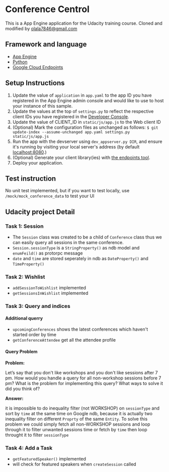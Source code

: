 # Conference Centrol
This is a App Engine application for the Udacity training course.
Cloned and modified by olala7846@gmail.com

## Framework and language
- [App Engine][1]
- [Python][2]
- [Google Cloud Endpoints][3]

## Setup Instructions
1. Update the value of `application` in `app.yaml` to the app ID you
   have registered in the App Engine admin console and would like to use to host
   your instance of this sample.
1. Update the values at the top of `settings.py` to
   reflect the respective client IDs you have registered in the
   [Developer Console][4].
1. Update the value of CLIENT_ID in `static/js/app.js` to the Web client ID
1. (Optional) Mark the configuration files as unchanged as follows:
   `$ git update-index --assume-unchanged app.yaml settings.py static/js/app.js`
1. Run the app with the devserver using `dev_appserver.py DIR`, and ensure it's running by visiting your local server's address (by default [localhost:8080][5].)
1. (Optional) Generate your client library(ies) with [the endpoints tool][6].
1. Deploy your application.

## Test instruction
No unit test implemented, but if you want to test locally,
use `/mock/mock_conference_data` to test your UI

## Udacity project Detail

### Task 1: Session
* The `Session` class was created to be a child of `Conference` class thus we can easily query all sessions in the same conference.
* `Session.sessionType` is a `StringProperty()` as ndb model and `enumFeild()` as protorpc message
* `date` and `time` are stored seperately in ndb as `DateProperty()` and `TimeProperty()` 

### Task 2: Wishlist
* `addSessionToWishlist` implemented
* `getSessionsInWishlist` implemented

### Task 3: Query and indices
#### Additional querry
* `upcomingConferences` shows the latest conferences which haven't started order by time
* `getConferenceAttendee` get all the attendee profile

#### Query Problem

**Problem:**

Let’s say that you don't like workshops and you don't like sessions after 7 pm. How would you handle a query for all non-workshop sessions before 7 pm? What is the problem for implementing this query? What ways to solve it did you think of?

**Answer:**

it is impossible to do inequality filter (not WORKSHOP) on `sessionType` and sort by `time` at the same time on Google ndb, because it is actually two inequality filter on different `Proprty` of the same `Entity`.
To solve this problem we could simply fetch all non-WORKSHOP sessions and loop through it to filter unwanted sessions time or fetch by `time` then loop throught it to filter `sessionType`

### Task 4: Add a Task
* `getFeaturedSpeaker()` implemented
* will check for featured speakers when `createSession` called

[1]: https://developers.google.com/appengine
[2]: http://python.org
[3]: https://developers.google.com/appengine/docs/python/endpoints/
[4]: https://console.developers.google.com/
[5]: https://localhost:8080/
[6]: https://developers.google.com/appengine/docs/python/endpoints/endpoints_tool
